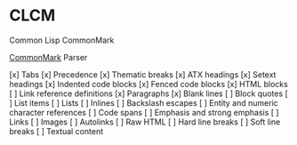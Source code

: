# CLCM

Common Lisp CommonMark

[CommonMark](https://commonmark.org/) Parser




[x] Tabs
[x] Precedence
[x] Thematic breaks
[x] ATX headings
[x] Setext headings
[x] Indented code blocks
[x] Fenced code blocks
[x] HTML blocks
[ ] Link reference definitions
[x] Paragraphs
[x] Blank lines
[ ] Block quotes
[ ] List items
[ ] Lists
[ ] Inlines
[ ] Backslash escapes
[ ] Entity and numeric character references
[ ] Code spans
[ ] Emphasis and strong emphasis
[ ] Links
[ ] Images
[ ] Autolinks
[ ] Raw HTML
[ ] Hard line breaks
[ ] Soft line breaks
[ ] Textual content